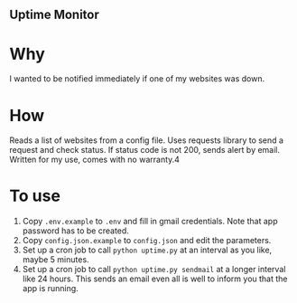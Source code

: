 Uptime Monitor
--------------

Why
===
I wanted to be notified immediately if one of my websites was down. 

How
===
Reads a list of websites from a config file. Uses requests library to send a request and check status. If status code is not 200, sends alert by email. Written for my use, comes with no warranty.4

To use
======
1. Copy `.env.example` to `.env` and fill in gmail credentials. Note that app password has to be created. 
2. Copy `config.json.example` to `config.json` and edit the parameters.
3. Set up a cron job to call `python uptime.py` at an interval as you like, maybe 5 minutes.
4. Set up a cron job to call `python uptime.py sendmail` at a longer interval like 24 hours. This sends an email even all is well to inform you that the app is running. 
